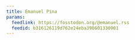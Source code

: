```yaml
---
title: Emanuel Pina
params:
  feedlink: https://fosstodon.org/@emanuel.rss
  feedid: b316126119d762e24eba398601330901
---
```

